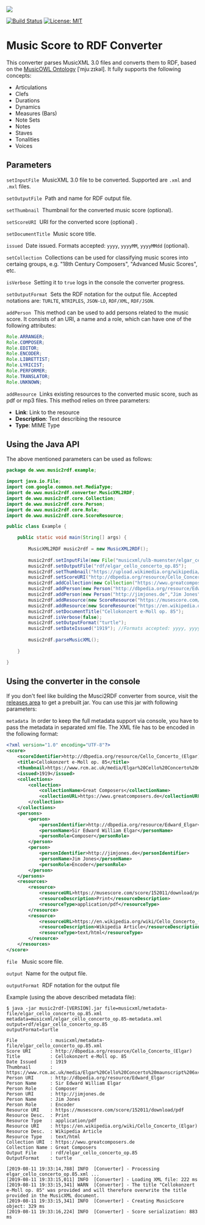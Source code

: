 [![](https://www.uni-muenster.de/imperia/md/images/allgemein/farbunabhaengig/wwu.svg)](https://www.uni-muenster.de/de/)

[![Build Status](https://travis-ci.com/jimjonesbr/musicowl.svg?branch=master)](https://travis-ci.com/jimjonesbr/musicowl)
[![License: MIT](https://img.shields.io/badge/License-MIT-blue.svg)](https://opensource.org/licenses/MIT)

# Music Score to RDF Converter

This converter parses MusicXML 3.0 files and converts them to RDF, based on the [MusicOWL Ontology](http://linkeddata.uni-muenster.de/ontology/musicscore/mso.owl) [ˈmjuːzɪkəl]. It fully supports the following concepts:
 
 * Articulations
 * Clefs
 * Durations
 * Dynamics
 * Measures (Bars)
 * Note Sets
 * Notes
 * Staves
 * Tonalities 
 * Voices

## Parameters

`setInputFile`&nbsp;   MusicXML 3.0 file to be converted. Supported are `.xml` and `.mxl` files.

`setOutputFile`&nbsp;   Path and name for RDF output file.

`setThumbnail`&nbsp;   Thumbnail for the converted music score (optional).

`setScoreURI`&nbsp;   URI for the converted score (optional) .

`setDocumentTitle`&nbsp;   Music score title.

`issued`&nbsp;   Date issued. Formats accepted: `yyyy`, `yyyyMM`, `yyyyMMdd` (optional).

`setCollection`&nbsp;   Collections can be used for classifying music scores into certaing groups, e.g. "18th Century Composers", "Advanced Music Scores", etc.

`isVerbose`&nbsp;   Setting it to `true` logs in the console the converter progress.

`setOutputFormat`&nbsp;   Sets the RDF notation for the output file. Accepted notations are: `TURLTE`, `NTRIPLES`, `JSON-LD`, `RDF/XML`, `RDF/JSON`.

`addPerson`&nbsp;   This method can be used to add persons related to the music score. It consists of an URI, a name and a role, which can have one of the following attributes:

```java
Role.ARRANGER;
Role.COMPOSER;
Role.EDITOR;
Role.ENCODER;
Role.LIBRETTIST;
Role.LYRICIST;
Role.PERFORMER;
Role.TRANSLATOR;
Role.UNKNOWN;
```

`addResource`&nbsp;   Links existing resources to the converted music score, such as pdf or mp3 files. This method relies on three parameters:

- **Link**: Link to the resource
- **Description**: Text describing the resource
- **Type**: MIME Type

## Using the Java API

The above mentioned parameters can be used as follows:

```java
package de.wwu.music2rdf.example;

import java.io.File;
import com.google.common.net.MediaType;
import de.wwu.music2rdf.converter.MusicXML2RDF;
import de.wwu.music2rdf.core.Collection;
import de.wwu.music2rdf.core.Person;
import de.wwu.music2rdf.core.Role;
import de.wwu.music2rdf.core.ScoreResource;

public class Example {

	public static void main(String[] args) {
				
		MusicXML2RDF music2rdf = new MusicXML2RDF();
			
		music2rdf.setInputFile(new File("musicxml/ulb-muenster/elgar_cello_concerto_op.85.xml"));
		music2rdf.setOutputFile("rdf/elgar_cello_concerto_op.85");
		music2rdf.setThumbnail("https://upload.wikimedia.org/wikipedia/commons/thumb/3/37/Elgar-cello-concerto-manuscript.jpg/220px-Elgar-cello-concerto-manuscript.jpg");
		music2rdf.setScoreURI("http://dbpedia.org/resource/Cello_Concerto_(Elgar)");
		music2rdf.addCollection(new Collection("https://wwu.greatcomposers.de","Great Composers"));
		music2rdf.addPerson(new Person("http://dbpedia.org/resource/Edward_Elgar","Sir Edward William Elgar",Role.COMPOSER));
		music2rdf.addPerson(new Person("http://jimjones.de","Jim Jones",Role.ENCODER));
		music2rdf.addResource(new ScoreResource("https://musescore.com/score/152011/download/pdf", "Print",MediaType.PDF.toString()));
		music2rdf.addResource(new ScoreResource("https://en.wikipedia.org/wiki/Cello_Concerto_(Elgar)", "Wikipedia Article",MediaType.HTML_UTF_8.toString()));
		music2rdf.setDocumentTitle("Cellokonzert e-Moll op. 85");
		music2rdf.isVerbose(false);
		music2rdf.setOutputFormat("turtle");
		music2rdf.setDateIssued("1919"); //Formats accepted: yyyy, yyyyMM, yyyyMMdd.
		
		music2rdf.parseMusicXML();
		
	}

}

```

## Using the converter in the console

If you don't feel like building the Musci2RDF converter from source, visit the [releases area](https://github.com/jimjonesbr/musicowl/releases) to get a prebuilt jar. You can use this jar with following parameters:

`metadata`&nbsp; In order to keep the full metadata support via console, you have to pass the metadata in separated xml file. The XML file has to be encoded in the following format:

```xml
<?xml version="1.0" encoding="UTF-8"?>
<score>
	<scoreIdentifier>http://dbpedia.org/resource/Cello_Concerto_(Elgar)</scoreIdentifier>
	<title>Cellokonzert e-Moll op. 85</title>
	<thumbnail>https://www.rcm.ac.uk/media/Elgar%20Cello%20Concerto%20maunscript%206x4.jpg</thumbnail>
	<issued>1919</issued>
	<collections>
		<collection>
			<collectionName>Great Composers</collectionName>
			<collectionURL>https://wwu.greatcomposers.de</collectionURL>
		</collection>
	</collections>
	<persons>
		<person>
			<personIdentifier>http://dbpedia.org/resource/Edward_Elgar</personIdentifier>
			<personName>Sir Edward William Elgar</personName>
			<personRole>Composer</personRole>
		</person>
		<person>
			<personIdentifier>http://jimjones.de</personIdentifier>
			<personName>Jim Jones</personName>
			<personRole>Encoder</personRole>
		</person>
	</persons>
	<resources>
		<resource>
			<resourceURL>https://musescore.com/score/152011/download/pdf</resourceURL>
			<resourceDescription>Print</resourceDescription>
			<resourceType>application/pdf</resourceType>
		</resource>
		<resource>
			<resourceURL>https://en.wikipedia.org/wiki/Cello_Concerto_(Elgar)</resourceURL>
			<resourceDescription>Wikipedia Article</resourceDescription>
			<resourceType>text/html</resourceType>
		</resource>
	</resources>
</score>

```

`file` &nbsp; Music score file.

`output`&nbsp;  Name for the output file.

`outputFormat`&nbsp; RDF notation for the output file

Example (using the above described metadata file):

```shell
$ java -jar music2rdf-[VERSION].jar file=musicxml/metadata-file/elgar_cello_concerto_op.85.xml
metadata=musicxml/elgar_cello_concerto_op.85-metadata.xml 
output=rdf/elgar_cello_concerto_op.85 
outputFormat=turtle

File  	        : musicxml/metadata-file/elgar_cello_concerto_op.85.xml
Score URI       : http://dbpedia.org/resource/Cello_Concerto_(Elgar)
Title           : Cellokonzert e-Moll op. 85
Date Issued     : 1919
Thumbnail       : https://www.rcm.ac.uk/media/Elgar%20Cello%20Concerto%20maunscript%206x4.jpg
Person URI      : http://dbpedia.org/resource/Edward_Elgar
Person Name     : Sir Edward William Elgar
Person Role     : Composer
Person URI      : http://jimjones.de
Person Name     : Jim Jones
Person Role     : Encoder
Resource URI    : https://musescore.com/score/152011/download/pdf
Resource Desc.  : Print
Resource Type   : application/pdf
Resource URI    : https://en.wikipedia.org/wiki/Cello_Concerto_(Elgar)
Resource Desc.  : Wikipedia Article
Resource Type   : text/html
Collection URI  : https://wwu.greatcomposers.de
Collection Name : Great Composers
Output File     : rdf/elgar_cello_concerto_op.85
OutputFormat    : turtle

[2019-08-11 19:33:14,788] INFO  [Converter] - Processing elgar_cello_concerto_op.85.xml ...
[2019-08-11 19:33:15,011] INFO  [Converter] - Loading XML file: 222 ms
[2019-08-11 19:33:15,341] WARN  [Converter] - The title "Cellokonzert e-Moll op. 85" was provided and will therefore overwrite the title provided in the MusicXML document.
[2019-08-11 19:33:15,341] INFO  [Converter] - Creating MusicScore object: 329 ms
[2019-08-11 19:33:16,224] INFO  [Converter] - Score serialization: 883 ms
```
